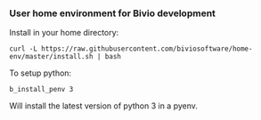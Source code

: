 ### User home environment for Bivio development

Install in your home directory:

```
curl -L https://raw.githubusercontent.com/biviosoftware/home-env/master/install.sh | bash
```

To setup python:

```
b_install_penv 3
```

Will install the latest version of python 3 in a pyenv.
